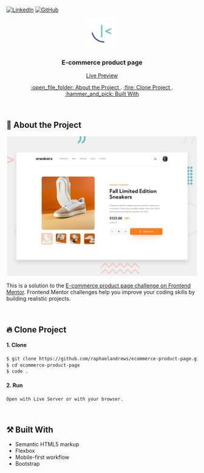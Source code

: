 <br />

[![LinkedIn][linkedin-shield]][linkedin-url]
[![GitHub][github-shield]][github-url]

<div align="center">
  <a href="https://gama.academy">
    <img src="./src/assets/img/logo.png" alt="Logo" width="80" height="80">
  </a>

  <h3 align="center">E-commerce product page</h3>  
  
  [Live Preview](https://raphaelandrews.github.io/ecommerce-product-page/)
  
  <p align="center">
    <a href="#open_file_folder-about-the-project"> :open_file_folder: About the Project </a> . 
    <a href="#fire-clone-project"> :fire: Clone Project </a> . 
    <a href="#hammer_and_pick-built-with"> :hammer_and_pick: Built With </a>
  </p>
</div>

<br />

## :open_file_folder: About the Project
 <p align="center">
  <img src="./src/assets/img/desktop-preview.jpg" alt="Project Preview" width="500px" height="367px">

This is a solution to the [E-commerce product page challenge on Frontend Mentor](https://www.frontendmentor.io/challenges/ecommerce-product-page-UPsZ9MJp6). Frontend Mentor challenges help you improve your coding skills by building realistic projects.
</p>

<br />

## :fire: Clone Project
#### 1. Clone
```sh
$ git clone https://github.com/raphaelandrews/ecommerce-product-page.git
$ cd ecommerce-product-page
$ code .
```

#### 2. Run
```sh
Open with Live Server or with your browser.
```

<br /> 

## :hammer_and_pick: Built With
- Semantic HTML5 markup
- Flexbox
- Mobile-first workflow
- Bootstrap


[github-shield]: https://img.shields.io/badge/github-%23121011.svg?style=for-the-badge&logo=github&logoColor=white
[linkedin-shield]: https://img.shields.io/badge/linkedin-%230077B5.svg?style=for-the-badge&logo=linkedin&logoColor=white
[linkedin-url]: https://www.linkedin.com/in/raphael-andrews/
[github-url]: https://github.com/raphaelandrews
